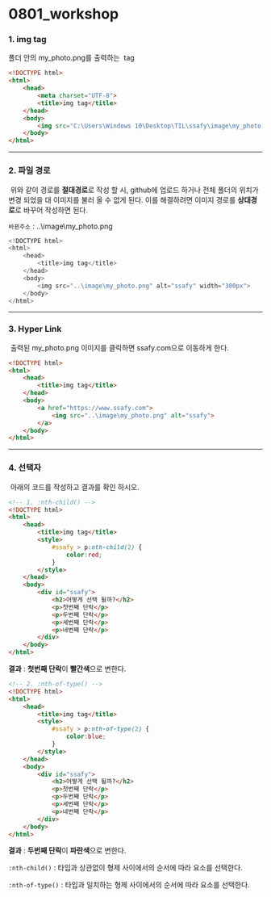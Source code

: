 # 0801_workshop

### 1. img tag

폴더 안의 my_photo.png를 출력하는 <img> tag

```html
<!DOCTYPE html>
<html>
    <head>
        <meta charset="UTF-8">
        <title>img tag</title>
    </head>
    <body>
        <img src="C:\Users\Windows 10\Desktop\TIL\ssafy\image\my_photo.png" alt="ssafy">
    </body>
</html>
```



---



### 2. 파일 경로

​	위와 같이 경로를 **절대경로**로 작성 할 시, github에 업로드 하거나 전체 폴더의 위치가 변경 되었을 대 이미지를 불러 올 수 없게 된다. 이를 해결하려면 이미지 경로를 **상대경로**로 바꾸어 작성하면 된다.

`바뀐주소` : ..\image\my_photo.png

```python
<!DOCTYPE html>
<html>
    <head>
        <title>img tag</title>
    </head>
    <body>
        <img src="..\image\my_photo.png" alt="ssafy" width="300px">
    </body>
</html>
```



---



### 3. Hyper Link

​	출력된 my_photo.png 이미지를 클릭하면 ssafy.com으로 이동하게 한다.

```html
<!DOCTYPE html>
<html>
    <head>
        <title>img tag</title>
    </head>
    <body>
        <a href="https://www.ssafy.com">
            <img src="..\image\my_photo.png" alt="ssafy">
        </a>
    </body>
</html>
```



---



### 4. 선택자

​	아래의 코드를 작성하고 결과를 확인 하시오.

```html
<!-- 1. :nth-child() -->
<!DOCTYPE html>
<html>
    <head>
        <title>img tag</title>
        <style>
            #ssafy > p:nth-child(2) {
                color:red;
            }
        </style>
    </head>
    <body>
        <div id="ssafy">
            <h2>어떻게 선택 될까?</h2>
            <p>첫번째 단락</p>
            <p>두번째 단락</p>
            <p>세번째 단락</p>
            <p>네번째 단락</p>
        </div>
    </body>
</html>
```

**결과** : **첫번째 단락**이 **빨간색**으로 변한다.

```html
<!-- 2. :nth-of-type() -->
<!DOCTYPE html>
<html>
    <head>
        <title>img tag</title>
        <style>
            #ssafy > p:nth-of-type(2) {
                color:blue;
            }
        </style>
    </head>
    <body>
        <div id="ssafy">
            <h2>어떻게 선택 될까?</h2>
            <p>첫번째 단락</p>
            <p>두번째 단락</p>
            <p>세번째 단락</p>
            <p>네번째 단락</p>
        </div>
    </body>
</html>
```

**결과** : **두번째 단락**이 **파란색**으로 변한다. 



`:nth-child()` : 타입과 상관없이 형제 사이에서의 순서에 따라 요소를 선택한다.

`:nth-of-type()` : 타입과 일치하는 형제 사이에서의 순서에 따라 요소를 선택한다.



